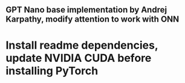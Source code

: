 ## GPT Nano base implementation by Andrej Karpathy, modify attention to work with ONN

# Install readme dependencies, update NVIDIA CUDA before installing PyTorch 